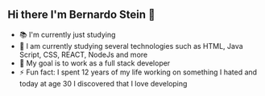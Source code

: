 ## Hi there I'm Bernardo Stein 👋

- 📚 I'm currently just studying
- 🌱 I am currently studying several technologies such as HTML, Java Script, CSS, REACT, NodeJs and more
- 🎯 My goal is to work as a full stack developer
- ⚡ Fun fact: I spent 12 years of my life working on something I hated and today at age 30 I discovered that I love developing

<!-- <div align="center">
  <a href="https://github.com/CodeBernardo">
  <img height="180em" src="https://github-readme-stats.vercel.app/api?username=CodeBernardo&show_icons=true&theme=dracula&include_all_commits=true&count_private=true"/>
  <img height="180em" src="https://github-readme-stats.vercel.app/api/top-langs/?username=CodeBernardo&layout=compact&langs_count=7&theme=dracula"/>
</div>

<div style="display: inline_block" align="center"<br>
<img align="center" alt="Bernardo-html" height="30" width="40" src="https://cdn.jsdelivr.net/gh/devicons/devicon/icons/html5/html5-original.svg" />
<img align="center" alt="Bernardo-css" height="30" width="40" src="https://cdn.jsdelivr.net/gh/devicons/devicon/icons/css3/css3-original.svg" />
<img align="center" alt="Bernardo-js" height="30" width="40" src="https://cdn.jsdelivr.net/gh/devicons/devicon/icons/javascript/javascript-original.svg" />
<img align="center" alt="Bernardo-react" height="30" width="40" src="https://cdn.jsdelivr.net/gh/devicons/devicon/icons/react/react-original.svg" />
<img align="center" alt="Bernardo-TS" height="30" width="40" src="https://cdn.jsdelivr.net/gh/devicons/devicon/icons/typescript/typescript-original.svg" />
<img img align="center" alt="Bernardo-node" height="30" width="40" src="https://cdn.jsdelivr.net/gh/devicons/devicon/icons/nodejs/nodejs-original.svg" />
</div>
->
